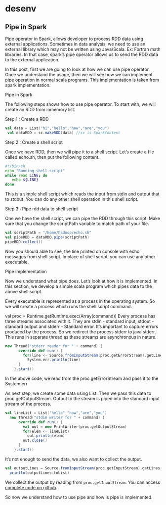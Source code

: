 # desenv

## Pipe in Spark

Pipe operator in Spark, allows developer to process RDD data using external applications. Sometimes in data analysis, we need to use an external library which may not be written using Java/Scala. Ex: Fortran math libraries. In that case, spark’s pipe operator allows us to send the RDD data to the external application.

In this post, first we are going to look at how we can use pipe operator. Once we understand the usage, then we will see how we can implement pipe operation in normal scala programs. This implementation is taken from spark implementation.

Pipe in Spark

The following steps shows how to use pipe operator. To start with, we will create an RDD from inmemory list.

Step 1 : Create a RDD

```scala
val data = List("hi","hello","how","are","you")
 val dataRDD = sc.makeRDD(data) //sc is SparkContext
```

Step 2 : Create a shell script

Once we have RDD, then we will pipe it to a shell script. Let’s create a file called echo.sh, then put the following content.

```bash
#!/bin/sh
echo "Running shell script"
while read LINE; do
   echo ${LINE}
done
```

This is a simple shell script which reads the input from stdin and output that to stdout. You can do any other shell operation in this shell script.

Step 3 : Pipe rdd data to shell script

One we have the shell script, we can pipe the RDD through this script. Make sure that you change the scriptPath variable to match path of your file.

```scala
val scriptPath = "/home/hadoop/echo.sh"
val pipeRDD = dataRDD.pipe(scriptPath)
pipeRDD.collect()
```

Now you should able to see, the line printed on console with echo messages from shell script. In place of shell script, you can use any other executable.

Pipe implementation

Now we understand what pipe does. Let’s look at how it is implemented. In this section, we develop a simple scala program which pipes data to the above shell script.

Every executable is represented as a process in the operating system. So we will create a process which runs the shell script command.

val proc = Runtime.getRuntime.exec(Array(command))
Every process has three streams associated with it. They are stdin - standard input, stdout - standard output and stderr - Standard error. It’s important to capture errors produced by the process. So we redirect the process stderr to java stderr. This runs in separate thread as these streams are asynchronous in nature.

```scala
new Thread("stderr reader for " + command) {
      override def run() {
        for(line <- Source.fromInputStream(proc.getErrorStream).getLines)
          System.err.println(line)
      }
    }.start()
```

In the above code, we read from the proc.getErrorStream and pass it to the System.err

As next step, we create some data using List. Then we pass this data to proc.getOutputStream. Output to the stream is piped into the standard input stream of the process.

```scala
val lineList = List("hello","how","are","you")
  new Thread("stdin writer for " + command) {
      override def run() {
        val out = new PrintWriter(proc.getOutputStream)
        for(elem <- lineList)
          out.println(elem)
        out.close()
      }
    }.start()
```

It’s not enough to send the data, we also want to collect the output.

```scala
val outputLines = Source.fromInputStream(proc.getInputStream).getLines
  println(outputLines.toList)
```

We collect the output by reading from `proc.getInputStream`.
You can access [complete code on github](https://github.com/phatak-dev/blog/tree/master/code/PipeExample).

So now we understand how to use pipe and how is pipe is implemented.
